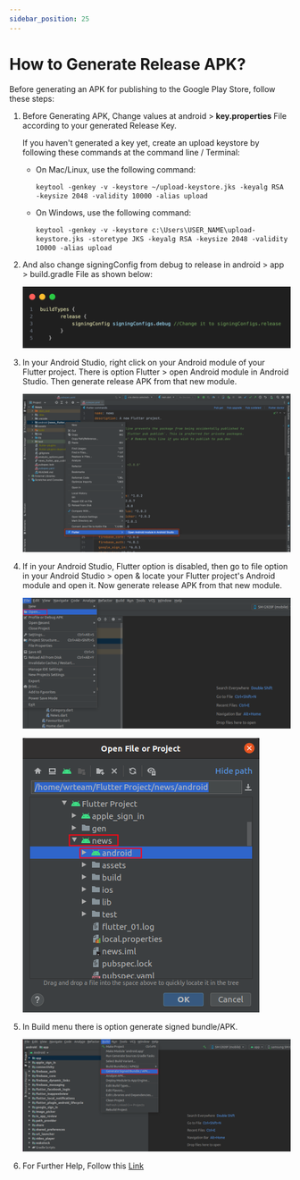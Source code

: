 ```yaml
---
sidebar_position: 25
---
```


# How to Generate Release APK?

Before generating an APK for publishing to the Google Play Store, follow these steps:

1. Before Generating APK, Change values at android > **key.properties** File according to your generated Release Key.

   If you haven't generated a key yet, create an upload keystore by following these commands at the command line / Terminal:

   - On Mac/Linux, use the following command:

     ```
     keytool -genkey -v -keystore ~/upload-keystore.jks -keyalg RSA -keysize 2048 -validity 10000 -alias upload
     ```

   - On Windows, use the following command:

     ```
     keytool -genkey -v -keystore c:\Users\USER_NAME\upload-keystore.jks -storetype JKS -keyalg RSA -keysize 2048 -validity 10000 -alias upload
     ```

2. And also change signingConfig from debug to release in android > app > build.gradle File as shown below:

   ![Signing Config](/images/app/signingConfig.png)

3. In your Android Studio, right click on your Android module of your Flutter project. There is option Flutter > open Android module in Android Studio. Then generate release APK from that new module.

   ![APK Generation 1](/images/app/apk1.png)

4. If in your Android Studio, Flutter option is disabled, then go to file option in your Android Studio > open & locate your Flutter project's Android module and open it. Now generate release APK from that new module.

   ![APK Generation 2](/images/app/apk2.png)

   ![APK Generation 3](/images/app/apk3.png)

5. In Build menu there is option generate signed bundle/APK.

   ![APK Generation 4](/images/app/apk4.png)

6. For Further Help, Follow this [Link](https://developer.android.com/studio/publish/app-signing#generate-key)
